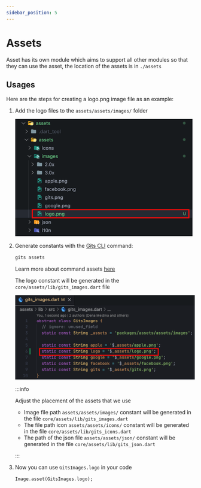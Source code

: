 ```yaml
---
sidebar_position: 5
---
```


# Assets

Asset has its own module which aims to support all other modules so that they can use the asset, the location of the assets is in `./assets`

## Usages

Here are the steps for creating a logo.png image file as an example:

1. Add the logo files to the `assets/assets/images/` folder

   ![File generated](../../static/img/generate/assets/copy_file.png)

2. Generate constants with the [Gits CLI](../gits_cli/started.md) command:

    ```bash
    gits assets
    ```

    Learn more about command assets [here](../gits_cli/generate/assets)

    The logo constant will be generated in the `core/assets/lib/gits_images.dart` file

    ![File generated](../../static/img/generate/assets/const_generated.png)

    :::info

    Adjust the placement of the assets that we use

    - Image file path `assets/assets/images/` constant will be generated in the file `core/assets/lib/gits_images.dart`
    - The file path icon `assets/assets/icons/` constant will be generated in the file `core/assets/lib/gits_icons.dart`
    - The path of the json file `assets/assets/json/` constant will be generated in the file `core/assets/lib/gits_json.dart`

    :::

3. Now you can use `GitsImages.logo` in your code

    ```dart
    Image.asset(GitsImages.logo);
    ```
